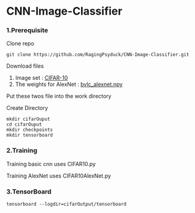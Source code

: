 # CNN-Image-Classifier

### 1.Prerequisite

Clone repo

```
git clone https://github.com/RagingPsyduck/CNN-Image-Classifier.git
```

Download files

1. Image set : [CIFAR-10](https://www.cs.toronto.edu/~kriz/cifar.html)
2. The weights for AlexNet : [bvlc_alexnet.npy](https://www.cs.toronto.edu/~guerzhoy/tf_alexnet/)

Put these twos file into the work directory

Create Directory

```
mkdir cifarOuput
cd cifarOuput
mkdir checkpoints
mkdir tensorboard
```

### 2.Training

Training basic cnn uses CIFAR10.py

Training AlexNet uses CIFAR10AlexNet.py

### 3.TensorBoard

```
tensorboard --logdir=cifarOutput/tensorboard

```